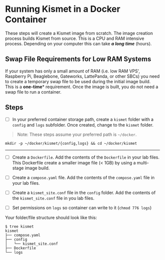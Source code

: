# Running Kismet in a Docker Container

These steps will create a Kismet image from scratch.  The image creation process builds Kismet from source.  This is a CPU and RAM intensive process.  Depending on your computer this can take ***a long time*** (hours).

## Swap File Requirements for Low RAM Systems

If your system has only a small amount of RAM (i.e. low RAM VPS', Raspberry Pi, Beaglebone, Gateworks, LattePanda, or other SBCs) you need to create a temporary swap file to be used during the initial image build.  This is a **one-time*** requirement.  Once the image is built, you do not need a swap file to run a container.

## Steps

- [ ] In your preferred container storage path, create a `kismet` folder with a `config` and `logs` subfolder.  Once created, change to the `kismet` folder.

> Note: These steps assume your preferred path is `~/docker`.

```shell
mkdir -p ~/docker/kismet/{config,logs} && cd ~/docker/kismet
```

***

- [ ] Create a `Dockerfile`.  Add the contents of the `Dockerfile` in your lab files.  This Dockerfile create a smaller image file (< 1GB) by using a multi-stage image build.

- [ ] Create a `compose.yaml` file.  Add the contents of the `compose.yaml` file in your lab files.

- [ ] Create a `kismet_site.conf` file in the `config` folder.  Add the contents of the `kismet_site.conf` file in you lab files.

- [ ] Set permissions on `logs` so container can write to it (`chmod 776 logs`)

Your folder/file structure should look like this:

```shell
$ tree kismet
kismet
├── compose.yaml
├── config
│   └── kismet_site.conf
├── Dockerfile
└── logs
```

